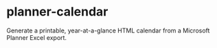 # planner-calendar
Generate a printable, year-at-a-glance HTML calendar from a Microsoft Planner Excel export.

